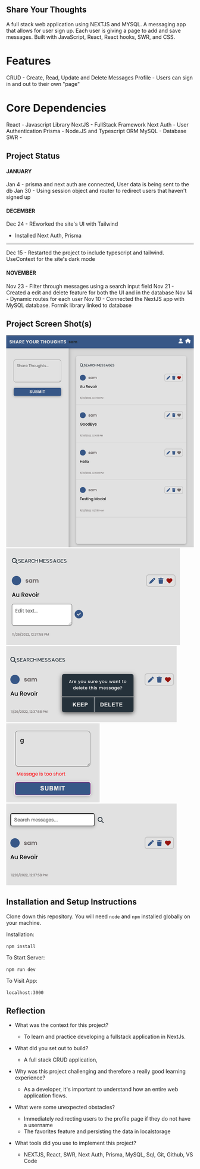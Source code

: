 ## Share Your Thoughts

A full stack web application using NEXTJS and MYSQL. A messaging app that allows for user sign up. Each user is giving a page to add and save messages. Built with JavaScript, React, React hooks, SWR, and CSS.


# Features
CRUD - Create, Read, Update and Delete Messages
Profile - Users can sign in and out to their own "page"
# Core Dependencies
React - Javascript Library
NextJS - FullStack Framework
Next Auth - User Authentication 
Prisma - Node.JS and Typescript ORM
MySQL - Database
SWR - 

## Project Status

#### JANUARY

Jan 4 - prisma and next auth are connected, User data is being sent to the db
Jan 30 - Using session object and router to redirect users that haven't signed up
#### DECEMBER

Dec 24 - REworked the site's UI with Tailwind
- Installed Next Auth, Prisma
---------------------------------------------------------

Dec 15 - Restarted the project to include typescript and tailwind.
UseContext for the site's dark mode
#### NOVEMBER

Nov 23 - Filter through messages using a search input field
Nov 21 - Created a edit and delete feature for both the UI and in the database
Nov 14 - Dynamic routes for each user
Nov 10 - Connected the NextJS app with MySQL database. Formik library linked to database

## Project Screen Shot(s)

<img src="./public/screenshots/ui1.png">
<img src="./public/screenshots/ui_edit.png">
<img src="./public/screenshots/ui_delete.png">
<img src="./public/screenshots/ui_errors.png">
<img src="./public/screenshots/ui_search.png">

## Installation and Setup Instructions

Clone down this repository. You will need `node` and `npm` installed globally on your machine.

Installation:

`npm install`

To Start Server:

`npm run dev`

To Visit App:

`localhost:3000`

## Reflection

- What was the context for this project?
  - To learn and practice developing a fullstack application in NextJs.

- What did you set out to build?
  - A full stack CRUD application,

- Why was this project challenging and therefore a really good learning experience?
  - As a developer, it's important to understand how an entire web application flows.

- What were some unexpected obstacles?
  - Immediately redirecting users to the profile page if they do not have a username
  - The favorites feature and persisting the data in localstorage

- What tools did you use to implement this project?
  - NEXTJS, React, SWR, Next Auth, Prisma, MySQL, Sql, Git, Github, VS Code
